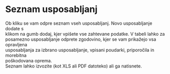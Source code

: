 # Seznam usposabljanj

Ob kliku se vam odpre seznam vseh usposabljanj. Novo usposabljanje dodate s\
klikom na gumb dodaj, kjer vpišete vse zahtevane podatke. V tabeli lahko za\
posamezno usposabljanje odprete zgodovino, kjer se vam prikažejo vsa opravljena\
usposabljanja za izbrano usposabljanje, vpisani poudarki, priporočila in morebitna\
poškodovana oprema.\
Seznam lahko izvozite (kot XLS ali PDF datoteko) ali ga natisnete.

